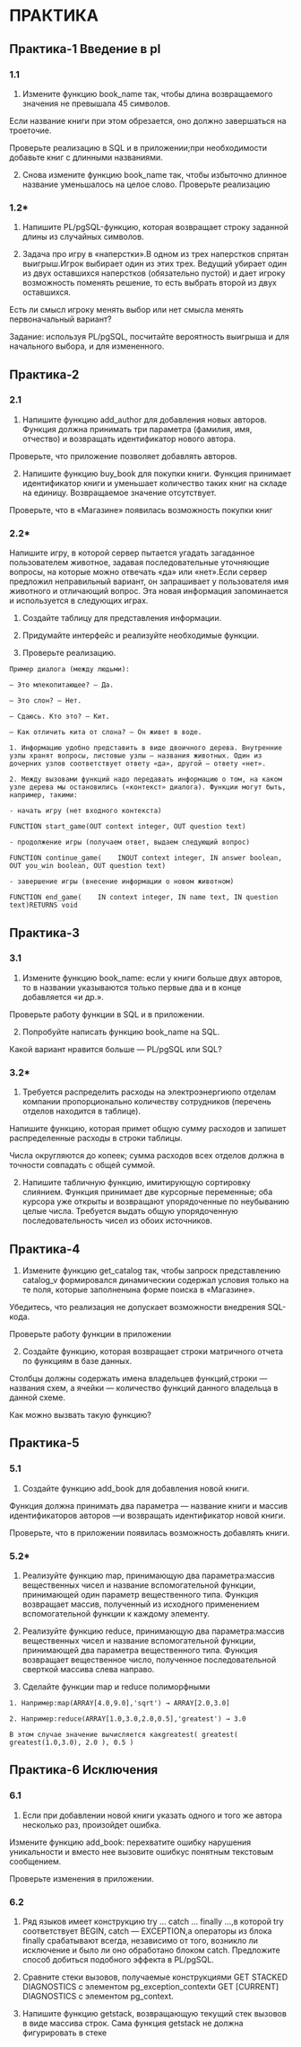 
# ПРАКТИКА

## Практика-1 Введение в pl

### 1.1

1. Измените функцию book_name так, чтобы длина возвращаемого значения не превышала 45 символов.

Если название книги при этом обрезается, оно должно завершаться на троеточие. 

Проверьте реализацию в SQL и в приложении;при необходимости добавьте книг с длинными названиями.

2. Снова измените функцию book_name так, чтобы избыточно длинное название уменьшалось на целое слово. Проверьте реализацию


### 1.2*

1. Напишите PL/pgSQL-функцию, которая возвращает строку заданной длины из случайных символов.

2. Задача про игру в «наперстки».В одном из трех наперстков спрятан выигрыш.Игрок выбирает один из этих трех. Ведущий убирает один из двух оставшихся наперстков (обязательно пустой) и дает игроку возможность поменять решение, то есть выбрать второй из двух оставшихся.

Есть ли смысл игроку менять выбор или нет смысла менять первоначальный вариант?

Задание: используя PL/pgSQL, посчитайте вероятность выигрыша и для начального выбора, и для измененного.

## Практика-2

### 2.1

1. Напишите функцию add_author для добавления новых авторов. Функция должна принимать три параметра (фамилия, имя, отчество) и возвращать идентификатор нового автора. 

Проверьте, что приложение позволяет добавлять авторов.

2. Напишите функцию buy_book для покупки книги. Функция принимает идентификатор книги и уменьшает количество таких книг на складе на единицу. Возвращаемое значение отсутствует. 

Проверьте, что в «Магазине» появилась возможность покупки книг

### 2.2*
Напишите игру, в которой сервер пытается угадать загаданное пользователем животное, задавая последовательные уточняющие вопросы, на которые можно отвечать «да» или «нет».Если сервер предложил неправильный вариант, он запрашивает у пользователя имя животного и отличающий вопрос. Эта новая информация запоминается и используется в следующих играх.

1. Создайте таблицу для представления информации.

2. Придумайте интерфейс и реализуйте необходимые функции.

3. Проверьте реализацию.


```
Пример диалога (между людьми):

— Это млекопитающее? — Да.

— Это слон? — Нет.

— Сдаюсь. Кто это? — Кит.

— Как отличить кита от слона? — Он живет в воде.

1. Информацию удобно представить в виде двоичного дерева. Внутренние узлы хранят вопросы, листовые узлы — названия животных. Один из дочерних узлов соответствует ответу «да», другой — ответу «нет».

2. Между вызовами функций надо передавать информацию о том, на каком узле дерева мы остановились («контекст» диалога). Функции могут быть, например, такими:

- начать игру (нет входного контекста) 

FUNCTION start_game(OUT context integer, OUT question text)

- продолжение игры (получаем ответ, выдаем следующий вопрос) 

FUNCTION continue_game(    INOUT context integer, IN answer boolean,    OUT you_win boolean, OUT question text)

- завершение игры (внесение информации о новом животном) 

FUNCTION end_game(    IN context integer, IN name text, IN question text)RETURNS void

```

## Практика-3

### 3.1

1. Измените функцию book_name: если у книги больше двух авторов, то в названии указываются только первые два и в конце добавляется «и др.». 

Проверьте работу функции в SQL и в приложении.

2. Попробуйте написать функцию book_name на SQL.

Какой вариант нравится больше — PL/pgSQL или SQL?


### 3.2*

1. Требуется распределить расходы на электроэнергиюпо отделам компании пропорционально количеству сотрудников (перечень отделов находится в таблице).

Напишите функцию, которая примет общую сумму расходов и запишет распределенные расходы в строки таблицы.

Числа округляются до копеек; сумма расходов всех отделов должна в точности совпадать с общей суммой.

2. Напишите табличную функцию, имитирующую сортировку слиянием. Функция принимает две курсорные переменные; оба курсора уже открыты и возвращают упорядоченные по неубыванию целые числа. Требуется выдать общую упорядоченную последовательность чисел из обоих источников.


## Практика-4

1. Измените функцию get_catalog так, чтобы запроск представлению catalog_v формировался динамическии содержал условия только на те поля, которые заполненына форме поиска в «Магазине». 

Убедитесь, что реализация не допускает возможности внедрения SQL-кода. 

Проверьте работу функции в приложении

2. Создайте функцию, которая возвращает строки матричного отчета по функциям в базе данных. 

Столбцы должны содержать имена владельцев функций,строки — названия схем, а ячейки — количество функций данного владельца в данной схеме. 

Как можно вызвать такую функцию?


## Практика-5

### 5.1
1. Создайте функцию add_book для добавления новой книги. 

Функция должна принимать два параметра — название книги и массив идентификаторов авторов —и возвращать идентификатор новой книги. 

Проверьте, что в приложении появилась возможность добавлять книги.

### 5.2*

1. Реализуйте функцию map, принимающую два параметра:массив вещественных чисел и название вспомогательной функции, принимающей один параметр вещественного типа. Функция возвращает массив, полученный из исходного применением вспомогательной функции к каждому элементу.

2. Реализуйте функцию reduce, принимающую два параметра:массив вещественных чисел и название вспомогательной функции, принимающей два параметра вещественного типа. Функция возвращает вещественное число, полученное последовательной сверткой массива слева направо.

3. Сделайте функции map и reduce полиморфными

```
1. Например:map(ARRAY[4.0,9.0],'sqrt') → ARRAY[2.0,3.0]

2. Например:reduce(ARRAY[1.0,3.0,2.0,0.5],'greatest') → 3.0

В этом случае значение вычисляется какgreatest( greatest( greatest(1.0,3.0), 2.0 ), 0.5 )

```




## Практика-6 Исключения

### 6.1

1. Если при добавлении новой книги указать одного и того же автора несколько раз, произойдет ошибка.

Измените функцию add_book: перехватите ошибку нарушения уникальности и вместо нее вызовите ошибкус понятным текстовым сообщением. 

Проверьте изменения в приложении.

### 6.2

1. Ряд языков имеет конструкцию try … catch … finally …,в которой try соответствует BEGIN, catch — EXCEPTION,а операторы из блока finally срабатывают всегда, независимо от того, возникло ли исключение и было ли оно обработано блоком catch. Предложите способ добиться подобного эффекта в PL/pgSQL.

2. Сравните стеки вызовов, получаемые конструкциями GET STACKED DIAGNOSTICS с элементом pg_exception_contextи GET [CURRENT] DIAGNOSTICS с элементом pg_context.

3. Напишите функцию getstack, возвращающую текущий стек вызовов в виде массива строк. Сама функция getstack не должна фигурировать в стеке